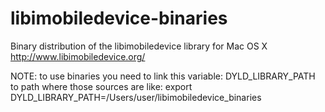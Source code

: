 libimobiledevice-binaries
=========================

Binary distribution of the libimobiledevice library for Mac OS X http://www.libimobiledevice.org/

NOTE: to use binaries you need to link this variable: DYLD_LIBRARY_PATH to path where those sources are like:
export DYLD_LIBRARY_PATH=/Users/user/libimobiledevice_binaries
